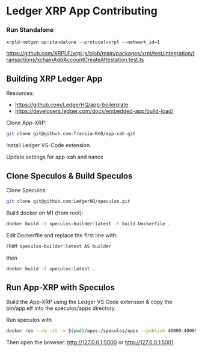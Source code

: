 # Ledger XRP App Contributing

### Run Standalone

`xrpld-netgen up:standalone --protocol=xrpl --network_id=1`

https://github.com/XRPLF/xrpl.js/blob/main/packages/xrpl/test/integration/transactions/xchainAddAccountCreateAttestation.test.ts

## Building XRP Ledger App

Resources:

- https://github.com/LedgerHQ/app-boilerplate
- https://developers.ledger.com/docs/embedded-app/build-load/

Clone App-XRP:
```sh
git clone git@github.com:Transia-RnD/app-xah.git
```

Install Ledger VS-Code extension.

Update settings for app-xah and nanox

## Clone Speculos & Build Speculos

Clone Speculos:
```sh
git clone git@github.com:LedgerHQ/speculos.git
```

Build docker on M1 (from root):
```sh
docker build -t speculos-builder:latest -f build.Dockerfile .
```

Edit Dockerfile and replace the first line with:

```sh
FROM speculos-builder:latest AS builder
```
then
```sh
docker build -t speculos:latest .
```

## Run App-XRP with Speculos

Build the App-XRP using the Ledger VS Code extension & copy the bin/app.elf into the speculos/apps directory

Run speculos with
```sh
docker run --rm -it -v $(pwd)/apps:/speculos/apps --publish 40000:40000 --publish 41000:41000 --publish 5001:5001 speculos --display headless --vnc-port 41000 --api-port 5001 --apdu-port 40000 --model nanox --seed "glory promote mansion idle axis finger extra february uncover one trip resource lawn turtle enact monster seven myth punch hobby comfort wild raise skin" apps/app.elf
```

Then open the browser: http://127.0.0.1:5000 or http://127.0.0.1:5001
